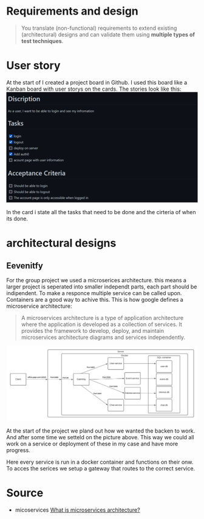 # Requirements and design
> You translate (non-functional) requirements to extend existing (architectural) designs and can validate them using **multiple types of test techniques**.

# User story
At the start of I created a project board in Github. I used this board like a Kanban board with user storys on the cards. The stories look like this:
![user story](https://github.com/TjerkZ/S3-Dreamcatcher/blob/main/assets/UserStory.png)

In the card i state all the tasks that need to be done and the cirteria of when its done. 

# architectural designs

## Eevenitfy

For the group project we used a microserices architecture. this means a larger project is seperated into smaller independt parts, each part should be indipendent. To make a responce multiple service can be called upon. Containers are a good way to achive this. This is how google defines a microservice architecture:
>A microservices architecture is a type of application architecture where the application is developed as a collection of services. It provides the framework to develop, deploy, and maintain microservices architecture diagrams and services independently.



![Eeventify-backend-diagram](https://github.com/TjerkZ/S3-Dreamcatcher/blob/main/assets/eevenity-backend-diagram.png)

At the start of the project we pland out how we wanted the backen to work. And after some time we setteld on the picture above. This way we could all work on a service or deployment of these in my case and have more progress.

Here every service is run in a docker container and functions on their onw. To acces the serices we setup a gateway that routes to the correct service.

# Source
- micoservices [What is microservices architecture?](https://cloud.google.com/learn/what-is-microservices-architecture)
